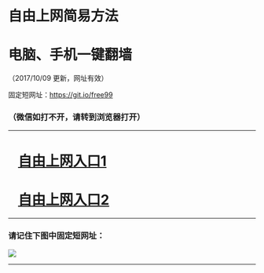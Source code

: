 ﻿# 自由上网简易方法

# 电脑、手机一键翻墙

（2017/10/09 更新，网址有效）

固定短网址：https://git.io/free99

### （微信如打不开，请转到浏览器打开）


***





# &nbsp;&nbsp; <a href="http://ft904428894.fwq-tz-1001.info/fwqtz01.html?t=100900113551 " target="_blank">自由上网入口1</a>
# &nbsp;&nbsp; <a href="http://ft2481412052.fwq-tz-1002.info/fwqtz02.html?t=10090012390 " target="_blank">自由上网入口2</a>
***

### 请记住下图中固定短网址：

<img src="https://s3-us-west-2.amazonaws.com/fwq-1001/yjfq-20170905okok.png" /> 


***

